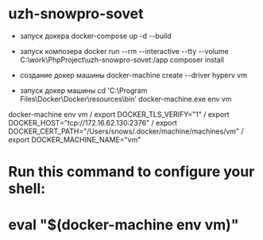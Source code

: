 # uzh-snowpro-sovet

- запуск докера
docker-compose up -d --build

- запуск композера
docker run --rm --interactive --tty --volume C:\work\PhpProject\uzh-snowpro-sovet:/app composer install

- создание докер машины
docker-machine create --driver hyperv vm

- запуск докер машины
 cd 'C:\Program Files\Docker\Docker\resources\bin\'
 docker-machine.exe env vm

docker-machine env vm /
 export DOCKER_TLS_VERIFY="1" /
 export DOCKER_HOST="tcp://172.16.62.130:2376" /
 export DOCKER_CERT_PATH="/Users/snows/.docker/machine/machines/vm" /
 export DOCKER_MACHINE_NAME="vm"
 # Run this command to configure your shell:
 # eval "$(docker-machine env vm)"